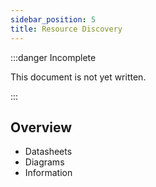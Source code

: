 ```yaml
---
sidebar_position: 5
title: Resource Discovery
---
```


:::danger Incomplete

This document is not yet written.

:::

## Overview

- Datasheets
- Diagrams
- Information
